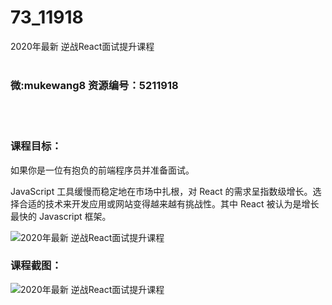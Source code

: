 # 73_11918
2020年最新 逆战React面试提升课程
<br/></br>
<h3>微:mukewang8 资源编号：5211918</h3>
<br/></br>
<h3>课程目标：</h3>
<p>如果你是一位有抱负的前端程序员并准备面试。</p>
<p>JavaScript 工具缓慢而稳定地在市场中扎根，对 <a title="查看与 React 相关的文章" target="_blank">React</a> 的需求呈指数级增长。选择合适的技术来开发应用或网站变得越来越有挑战性。其中 <a title="查看与 React 相关的文章" target="_blank">React</a> 被认为是增长最快的 Javascript 框架。</p>
<p><img src="https://www.ko996.com/wp-content/uploads/img/2020/04/2-29-300x183.png" alt="2020年最新 逆战React面试提升课程"></p>
<h3>课程截图：</h3>
<p><img src="https://www.ko996.com/wp-content/uploads/img/2020/04/1-30.png" alt="2020年最新 逆战React面试提升课程"></p>
